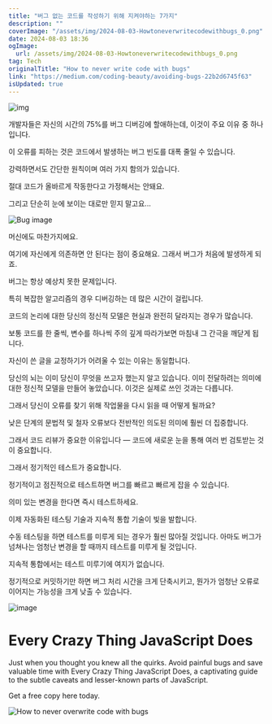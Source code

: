 ```yaml
---
title: "버그 없는 코드를 작성하기 위해 지켜야하는 7가지"
description: ""
coverImage: "/assets/img/2024-08-03-Howtoneverwritecodewithbugs_0.png"
date: 2024-08-03 18:36
ogImage:
  url: /assets/img/2024-08-03-Howtoneverwritecodewithbugs_0.png
tag: Tech
originalTitle: "How to never write code with bugs"
link: "https://medium.com/coding-beauty/avoiding-bugs-22b2d6745f63"
isUpdated: true
---
```


![img](/assets/img/2024-08-03-Howtoneverwritecodewithbugs_0.png)

개발자들은 자신의 시간의 75%를 버그 디버깅에 할애하는데, 이것이 주요 이유 중 하나입니다.

이 오류를 피하는 것은 코드에서 발생하는 버그 빈도를 대폭 줄일 수 있습니다.

강력하면서도 간단한 원칙이며 여러 가지 함의가 있습니다.

<div class="content-ad"></div>

절대 코드가 올바르게 작동한다고 가정해서는 안돼요.

그리고 단순히 눈에 보이는 대로만 믿지 말고요...

![Bug image](/assets/img/2024-08-03-Howtoneverwritecodewithbugs_1.png)

머신에도 마찬가지에요.

여기에 자신에게 의존하면 안 된다는 점이 중요해요. 그래서 버그가 처음에 발생하게 되죠.

<div class="content-ad"></div>

버그는 항상 예상치 못한 문제입니다.

특히 복잡한 알고리즘의 경우 디버깅하는 데 많은 시간이 걸립니다.

코드의 논리에 대한 당신의 정신적 모델은 현실과 완전히 달라지는 경우가 많습니다.

보통 코드를 한 줄씩, 변수를 하나씩 주의 깊게 따라가보면 마침내 그 간극을 깨닫게 됩니다.

<div class="content-ad"></div>

자신이 쓴 글을 교정하기가 어려울 수 있는 이유는 동일합니다.

당신의 뇌는 이미 당신이 무엇을 쓰고자 했는지 알고 있습니다. 이미 전달하려는 의미에 대한 정신적 모델을 만들어 놓았습니다. 이것은 실제로 쓰인 것과는 다릅니다.

그래서 당신이 오류를 찾기 위해 작업물을 다시 읽을 때 어떻게 될까요?

낮은 단계의 문법적 및 철자 오류보다 전반적인 의도된 의미에 훨씬 더 집중합니다.

<div class="content-ad"></div>

그래서 코드 리뷰가 중요한 이유입니다 — 코드에 새로운 눈을 통해 여러 번 검토받는 것이 중요합니다.

그래서 정기적인 테스트가 중요합니다.

정기적이고 점진적으로 테스트하면 버그를 빠르고 빠르게 잡을 수 있습니다.

의미 있는 변경을 한다면 즉시 테스트하세요.

<div class="content-ad"></div>

이제 자동화된 테스팅 기술과 지속적 통합 기술이 빛을 발합니다.

수동 테스팅을 하면 테스트를 미루게 되는 경우가 훨씬 많아질 것입니다. 아마도 버그가 넘쳐나는 엄청난 변경을 할 때까지 테스트를 미루게 될 것입니다.

지속적 통합에서는 테스트 미루기에 여지가 없습니다.

정기적으로 커밋하기만 하면 버그 처리 시간을 크게 단축시키고, 뭔가가 엄청난 오류로 이어지는 가능성을 크게 낮출 수 있습니다.

<div class="content-ad"></div>

![image](/assets/img/2024-08-03-Howtoneverwritecodewithbugs_2.png)

# Every Crazy Thing JavaScript Does

Just when you thought you knew all the quirks. Avoid painful bugs and save valuable time with Every Crazy Thing JavaScript Does, a captivating guide to the subtle caveats and lesser-known parts of JavaScript.

Get a free copy here today.

<div class="content-ad"></div>

![How to never overwrite code with bugs](/assets/img/2024-08-03-Howtoneverwritecodewithbugs_3.png)
